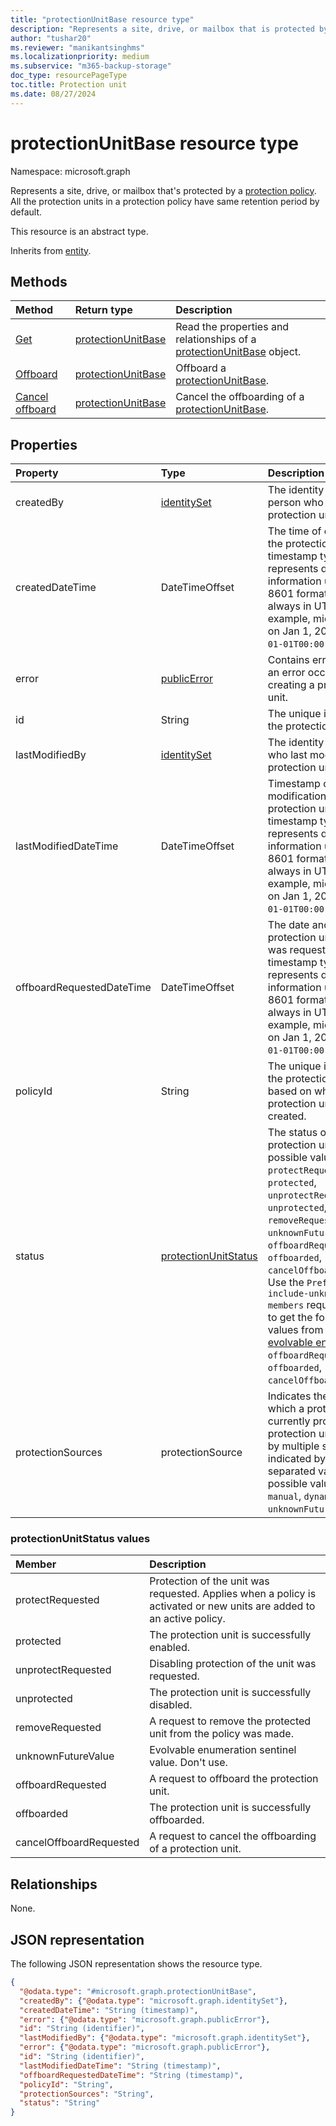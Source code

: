 ```yaml
---
title: "protectionUnitBase resource type"
description: "Represents a site, drive, or mailbox that is protected by a protection policy."
author: "tushar20"
ms.reviewer: "manikantsinghms"
ms.localizationpriority: medium
ms.subservice: "m365-backup-storage"
doc_type: resourcePageType
toc.title: Protection unit
ms.date: 08/27/2024
---
```


# protectionUnitBase resource type

Namespace: microsoft.graph

Represents a site, drive, or mailbox that's protected by a [protection policy](protectionpolicybase.md). All the protection units in a protection policy have same retention period by default.

This resource is an abstract type.

Inherits from [entity](entity.md).

## Methods
|Method|Return type|Description|
|:---|:---|:---|
|[Get](../api/protectionunitbase-get.md)|[protectionUnitBase](../resources/protectionunitbase.md)|Read the properties and relationships of a [protectionUnitBase](../resources/protectionunitbase.md) object.|
|[Offboard](../api/protectionunitbase-offboard.md)|[protectionUnitBase](../resources/protectionunitbase.md)|Offboard a [protectionUnitBase](../resources/protectionunitbase.md).|
|[Cancel offboard](../api/protectionunitbase-canceloffboard.md)|[protectionUnitBase](../resources/protectionunitbase.md)|Cancel the offboarding of a [protectionUnitBase](../resources/protectionunitbase.md).|

## Properties
|Property|Type|Description|
|:---|:---|:---|
|createdBy|[identitySet](../resources/identityset.md)|The identity of the person who created the protection unit.|
|createdDateTime|DateTimeOffset|The time of creation of the protection unit. The timestamp type represents date and time information using ISO 8601 format and is always in UTC. For example, midnight UTC on Jan 1, 2014 is `2014-01-01T00:00:00Z`.|
|error|[publicError](../resources/publicerror.md)|Contains error details if an error occurred while creating a protection unit.|
|id|String|The unique identifier of the protection unit.
|lastModifiedBy|[identitySet](../resources/identityset.md)|The identity of person who last modified the protection unit.|
|lastModifiedDateTime|DateTimeOffset|Timestamp of the last modification of this protection unit. The timestamp type represents date and time information using ISO 8601 format and is always in UTC. For example, midnight UTC on Jan 1, 2014 is `2014-01-01T00:00:00Z`.|
|offboardRequestedDateTime|DateTimeOffset|The date and time when protection unit offboard was requested. The timestamp type represents date and time information using ISO 8601 format and is always in UTC. For example, midnight UTC on Jan 1, 2014 is `2014-01-01T00:00:00Z`.|
|policyId|String|The unique identifier of the protection policy based on which protection unit was created.|
|status|[protectionUnitStatus](../resources/protectionunitbase.md#protectionunitstatus-values)|The status of the protection unit. The possible values are: `protectRequested`, `protected`, `unprotectRequested`, `unprotected`, `removeRequested`, `unknownFutureValue`, `offboardRequested`, `offboarded`, `cancelOffboardRequested`. Use the `Prefer: include-unknown-enum-members` request header to get the following values from this [evolvable enum](/graph/best-practices-concept#handling-future-members-in-evolvable-enumerations): `offboardRequested`, `offboarded`, `cancelOffboardRequested`.|
|protectionSources|protectionSource|Indicates the sources by which a protection unit is currently protected. A protection unit protected by multiple sources is indicated by comma-separated values. The possible values are: `none`, `manual`, `dynamicRule`, `unknownFutureValue`.|

### protectionUnitStatus values
|Member | Description |
|:------|:------------|
|protectRequested | Protection of the unit was requested. Applies when a policy is activated or new units are added to an active policy. |
|protected | The protection unit is successfully enabled.|
|unprotectRequested | Disabling protection of the unit was requested. |
|unprotected | The protection unit is successfully disabled.|
|removeRequested |A request to remove the protected unit from the policy was made. |
|unknownFutureValue | Evolvable enumeration sentinel value. Don't use.|
|offboardRequested |A request to offboard the protection unit. |
|offboarded |The protection unit is successfully offboarded. |
|cancelOffboardRequested |A request to cancel the offboarding of a protection unit. |

## Relationships
None.

## JSON representation
The following JSON representation shows the resource type.
<!-- {
  "blockType": "resource",
  "keyProperty": "id",
  "@odata.type": "microsoft.graph.protectionUnitBase",
  "baseType": "microsoft.graph.entity",
  "openType": false
}
-->
``` json
{
  "@odata.type": "#microsoft.graph.protectionUnitBase",
  "createdBy": {"@odata.type": "microsoft.graph.identitySet"},
  "createdDateTime": "String (timestamp)",
  "error": {"@odata.type": "microsoft.graph.publicError"},
  "id": "String (identifier)",
  "lastModifiedBy": {"@odata.type": "microsoft.graph.identitySet"},
  "error": {"@odata.type": "microsoft.graph.publicError"},
  "id": "String (identifier)",
  "lastModifiedDateTime": "String (timestamp)",
  "offboardRequestedDateTime": "String (timestamp)",
  "policyId": "String",
  "protectionSources": "String",
  "status": "String"
}
```

